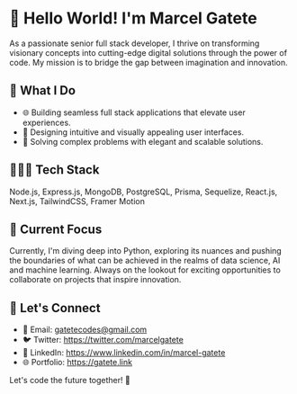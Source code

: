 # 👋 Hello World! I'm Marcel Gatete

As a passionate senior full stack developer, I thrive on transforming visionary concepts into cutting-edge digital solutions through the power of code. My mission is to bridge the gap between imagination and innovation.

## 🚀 What I Do

- 🌐 Building seamless full stack applications that elevate user experiences.
- 🎨 Designing intuitive and visually appealing user interfaces.
- 🚧 Solving complex problems with elegant and scalable solutions.

## 👨🏽‍💻 Tech Stack

Node.js, Express.js, MongoDB, PostgreSQL, Prisma, Sequelize, React.js, Next.js, TailwindCSS, Framer Motion

## 🔭 Current Focus

Currently, I'm diving deep into Python, exploring its nuances and pushing the boundaries of what can be achieved in the realms of data science, AI and machine learning. Always on the lookout for exciting opportunities to collaborate on projects that inspire innovation.

## 🌟 Let's Connect

- 📧 Email: gatetecodes@gmail.com
- 🐦 Twitter: https://twitter.com/marcelgatete
- 💼 LinkedIn: https://www.linkedin.com/in/marcel-gatete
- 🌐 Portfolio: https://gatete.link

Let's code the future together! 🚀


<!---
gatetecodes/gatetecodes is a ✨ special ✨ repository because its `README.md` (this file) appears on your GitHub profile.
You can click the Preview link to take a look at your changes.
--->
